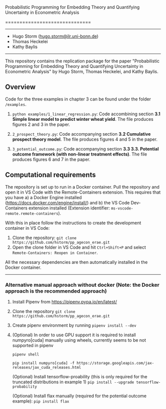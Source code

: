 Probabilistic Programming for Embedding Theory and Quantifying Uncertainty in Econometric Analysis

==============================

---
  - Hugo Storm (hugo.storm@ilr.uni-bonn.de)
  - Thomas Heckelei
  - Kathy Baylis
---

This repository contains the replication package for the paper "Probabilistic Programming for Embedding Theory and Quantifying Uncertainty in Econometric Analysis" by Hugo Storm, Thomas Heckelei, and Kathy Baylis. 


## Overview

Code for the three examples in chapter 3 can be found under the folder `/examples`. 

1) `python examples/1_linear_regression.py`: Code accombining section __3.1 Simple linear model to predict winter wheat yield__. The file produces figures 2 and 3 in the paper.

2) `2_prospect_theory.py`: Code accompanying section __3.2 Cumulative prospect theory model__. The file produces figures 4 and 5 in the paper.

2) `3_potential_outcome.py`: Code accompanying section __3.3 3.3.	Potential outcome framework (with non-linear treatment effects)__. The file produces figures 6 and 7 in the paper.


## Computational requirements

The repository is set up to run in a Docker container. Pull the
repository and open it in VS Code with the Remote-Containers extension.
This requires that you have a) a Docker Engine installed (https://docs.docker.com/engine/install/) and b) the VS Code Dev-Containers extension installed (Extension identifier: `ms-vscode-remote.remote-containers`). 

With this in place follow the instructions to create the development container in VS Code:

1. Clone the repository: `git clone https://github.com/hstorm/pp_agecon_erae.git`
2. Open the clone folder in VS Code and hit `Ctrl+Shift+P` and select `Remote-Containers: Reopen in Container`. 

All the necessary dependencies are then automatically installed in the Docker container.

---

### Alternative manual approach without docker (Note: the Docker approach is the recommended approach)

1. Install Pipenv from https://pipenv.pypa.io/en/latest/

2. Clone the repository ```git clone https://github.com/hstorm/pp_agecon_erae.git```

3. Create pipenv environment by running ```pipenv install --dev```

4) (Optional) In order to use GPU support it is required to install numpyro[cuda] manually using wheels, currently seems to be not supported in pipenv

    ```
    pipenv shell

    pip install numpyro[cuda] -f https://storage.googleapis.com/jax-releases/jax_cuda_releases.html

    ```
    (Optional) Install tensorflow-proability (this is only required for the truncated distributions in
    example 1) 
    ```pip install --upgrade tensorflow-probability```
    
    (Optional) Install flax manually (required for the potential outcome example):
    ```pip install flax```